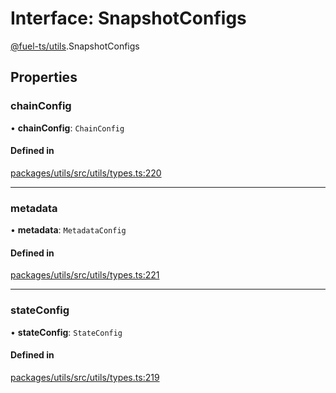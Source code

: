 # Interface: SnapshotConfigs

[@fuel-ts/utils](/api/Utils/index.md).SnapshotConfigs

## Properties

### chainConfig

• **chainConfig**: `ChainConfig`

#### Defined in

[packages/utils/src/utils/types.ts:220](https://github.com/FuelLabs/fuels-ts/blob/719534a2/packages/utils/src/utils/types.ts#L220)

___

### metadata

• **metadata**: `MetadataConfig`

#### Defined in

[packages/utils/src/utils/types.ts:221](https://github.com/FuelLabs/fuels-ts/blob/719534a2/packages/utils/src/utils/types.ts#L221)

___

### stateConfig

• **stateConfig**: `StateConfig`

#### Defined in

[packages/utils/src/utils/types.ts:219](https://github.com/FuelLabs/fuels-ts/blob/719534a2/packages/utils/src/utils/types.ts#L219)
